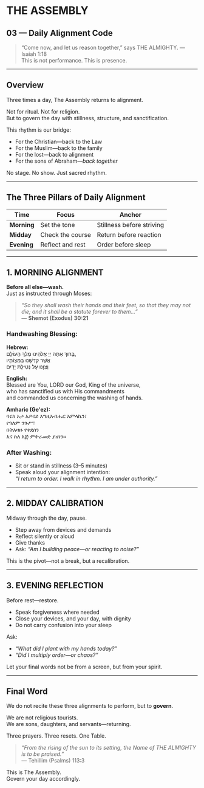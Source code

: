# THE ASSEMBLY  
## 03 — Daily Alignment Code

> “Come now, and let us reason together,” says THE ALMIGHTY. — Isaiah 1:18  
> This is not performance. This is presence.

---

## Overview

Three times a day, The Assembly returns to alignment.

Not for ritual. Not for religion.  
But to govern the day with stillness, structure, and sanctification.

This rhythm is our bridge:  
- For the Christian—back to the Law  
- For the Muslim—back to the family  
- For the lost—back to alignment  
- For the sons of Abraham—*back together*

No stage. No show. Just sacred rhythm.

---

## The Three Pillars of Daily Alignment

| Time | Focus | Anchor |
|------|-------|--------|
| **Morning** | Set the tone | Stillness before striving  
| **Midday** | Check the course | Return before reaction  
| **Evening** | Reflect and rest | Order before sleep  

---

## 1. MORNING ALIGNMENT

**Before all else—wash.**  
Just as instructed through Moses:

> *“So they shall wash their hands and their feet, so that they may not die; and it shall be a statute forever to them...”*  
> — **Shemot (Exodus) 30:21**

### Handwashing Blessing:

**Hebrew:**  
בָּרוּךְ אַתָּה יְיָ אֱלֹהֵינוּ מֶלֶךְ הָעוֹלָם,  
אֲשֶׁר קִדְּשָׁנוּ בְּמִצְוֹתָיו  
וְצִוָּנוּ עַל נְטִילַת יָדַיִם

**English:**  
Blessed are You, LORD our God, King of the universe,  
who has sanctified us with His commandments  
and commanded us concerning the washing of hands.

**Amharic (Geʽez):**  
ባሩክ አታ አዶናይ እግዚአብሔር አምላኬን፣  
የዓለም ንጉሥ፣  
በትእዛዙ የቀደሰን  
እና ስለ እጅ ምትራመድ ያዘነን።

### After Washing:

- Sit or stand in stillness (3–5 minutes)  
- Speak aloud your alignment intention:  
  *“I return to order. I walk in rhythm. I am under authority.”*

---

## 2. MIDDAY CALIBRATION

Midway through the day, pause.

- Step away from devices and demands  
- Reflect silently or aloud  
- Give thanks  
- Ask: *“Am I building peace—or reacting to noise?”*

This is the pivot—not a break, but a recalibration.

---

## 3. EVENING REFLECTION

Before rest—restore.

- Speak forgiveness where needed  
- Close your devices, and your day, with dignity  
- Do not carry confusion into your sleep

Ask:  
- *“What did I plant with my hands today?”*  
- *“Did I multiply order—or chaos?”*

Let your final words not be from a screen, but from your spirit.

---

## Final Word

We do not recite these three alignments to perform, but to **govern**.

We are not religious tourists.  
We are sons, daughters, and servants—returning.

Three prayers. Three resets. One Table.

> *“From the rising of the sun to its setting, the Name of THE ALMIGHTY is to be praised.”*  
> — Tehillim (Psalms) 113:3

This is The Assembly.  
Govern your day accordingly.